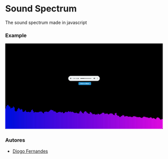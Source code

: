 # Sound Spectrum
The sound spectrum made in javascript

### Example
![](example.png?raw=true)

### Autores
* [Diogo Fernandes](https://github.com/dfop02)
